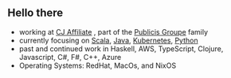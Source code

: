 ## Hello there

- working at [CJ Affiliate](https://www.cj.com/) , part of the [Publicis Groupe](https://www.publicisgroupe.com/en/) family
- currently focusing on [Scala](https://www.scala-lang.org/), [Java](https://www.java.com/en/), [Kubernetes](https://kubernetes.io/), [Python](https://www.python.org/)
- past and continued work in Haskell, AWS, TypeScript, Clojure, Javascript, C#, F#, C++, Azure
- Operating Systems: RedHat, MacOs, and NixOS
